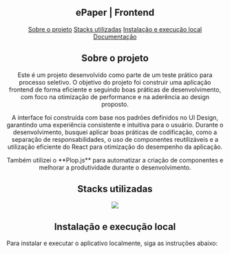 <h2 align="center">ePaper | Frontend</h2>

<p align="center" id="menu">
  <a href="#sobre-o-projeto">Sobre o projeto</a>
  <a href="#stacks-utilizadas">Stacks utilizadas</a>
  <a href="#instalação-e-execução-local">Instalação e execução local</a>
  <a href="#documentação">Documentação</a>
</p>

<h2 align="center" id="sobre-o-projeto">Sobre o projeto</h2>

<p align="center">
  Este é um projeto desenvolvido como parte de um teste prático para processo seletivo. O objetivo do projeto foi construir uma aplicação frontend de forma eficiente e seguindo boas práticas de desenvolvimento, com foco na otimização de performance e na aderência ao design proposto.
</p>

<p align="center">
  A interface foi construída com base nos padrões definidos no UI Design, garantindo uma experiência consistente e intuitiva para o usuário. Durante o desenvolvimento, busquei aplicar boas práticas de codificação, como a separação de responsabilidades, o uso de componentes reutilizáveis e a utilização eficiente do React para otimização do desempenho da aplicação.
</p>

<p align="center">
  Também utilizei o **Plop.js** para automatizar a criação de componentes e melhorar a produtividade durante o desenvolvimento.
</p>

<h2 align="center" id="stacks-utilizadas">Stacks utilizadas</h2>
<p align="center">
  <a href="https://skillicons.dev">
    <img src="https://skillicons.dev/icons?i=git,ts,postgres,react,tailwind,figma" />
  </a>
</p>

<h2 id="instalação-e-execução-local" align="center">Instalação e execução local</h2>

<p>
  Para instalar e executar o aplicativo localmente, siga as instruções abaixo:
</p>
